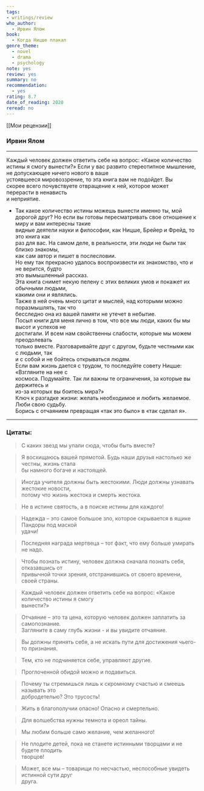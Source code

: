 ```yaml
---
tags: 
- writings/review
who_author:
  - Ирвин Ялом
book:
  - Когда Ницше плакал
genre_theme:
  - novel
  - drama
  - psychology
note: yes
review: yes
summary: no
recommendation:
  - yes
rating: 8.7
date_of_reading: 2020
reread: no
---
```

[[Мои рецензии]]
### Ирвин Ялом
---

Каждый человек должен ответить себе на вопрос:
«Какое количество истины я смогу вынести?»
Если у вас развито стереотипное мышление, не допускающее ничего нового в ваше  
устоявшееся мировоззрение, то эта книга вам не подойдет. Вы  
скорее всего почувствуете отвращение к ней, которое может перерасти в ненависть  
и неприятие.  
- Так какое количество истины можешь вынести именно ты, мой дорогой друг?
Но если вы готовы пересматривать свое отношение к миру и вам интересны такие  
видные деятели науки и философии, как Ницше, Брейер и Фрейд, то это книга как  
раз для вас. На самом деле, в реальности, эти люди не были так близко знакомы,  
как сам автор и пишет в послесловии.  
Но ему так прекрасно удалось воспроизвести их знакомство, что и не верится, будто  
это вымышленный рассказ.  
Эта книга снимет некую пелену с этих великих умов и покажет их обычными людьми,  
какими они и являлись.  
Также в ней очень много цитат и мыслей, над которыми можно поразмышлять, так что  
бесследно она из вашей памяти не утечет в небытие.  
Посыл книги для меня лично в том, что все мы люди, каких бы мы высот и успехов не  
достигали. И всем нам свойственны слабости, которые мы можем преодолевать  
только вместе. Разговаривайте друг с другом, будьте честными как с людьми, так  
и с собой и не бойтесь открываться людям.  
Если вам жизнь дается с трудом, то последуйте совету Ницше: «Взгляните на нее с  
космоса. Подумайте. Так ли важны те ограничения, за которые вы держитесь и  
из-за которых вы боитесь мира?»  
Ключ к разгадке жизни: желать необходимое и любить желаемое. Люби свою судьбу.  
Борись с отчаянием превращая «так это было» в «так сделал я».  

---
### **Цитаты:**

> С каких звезд мы упали сюда, чтобы быть вместе?

> Я восхищаюсь вашей прямотой. Будь наши друзья настолько же честны, жизнь стала  
> бы намного богаче и настоящей.  

> Иногда учителя должны быть жестокими. Люди должны узнавать жестокие новости,  
> потому что жизнь жестока и смерть жестока.  

> Не в истине святость, а в поиске истины для каждого!

> Надежда – это самое большое зло, которое скрывается в ящике Пандоры под маской  
> удачи!  

> Последняя награда мертвеца – тот факт, что ему больше умирать не надо.

> Чтобы познать истину, человек должна сначала познать себя, отказавшись от  
> привычной точки зрения, отстранившись от своего времени, своей страны.  

> Каждый человек должен ответить себе на вопрос: «Какое количество истины я смогу  
> вынести?»  

> Отчаяние – это та цена, которую человек должен заплатить за самопознание.  
> Загляните в саму глубь жизни - и вы увидите отчаяние.  

> Вы должны принять себя, а не искать пути для достижения чьего-то признания.

> Тем, кто не подчиняется себе, управляют другие.

> Проглоченной обидой можно и подавиться.

> Почему ты стремишься лишь к скромному счастью и смеешь называть это  
> добродетелью? Это трусость!  

> Жить в благополучии опасно! Опасно и смертельно.

> Для волшебства нужны темнота и ореол тайны.

> Мы любим больше само желание, чем желанного!

> Не плодите детей, пока не станете истинными творцами и не будете плодить  
> творцов!  

> Может, все мы – товарищи по несчастью, неспособные увидеть истинной сути друг  
> друга.